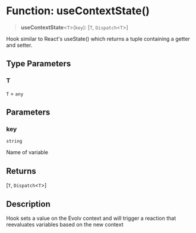 # Function: useContextState()

> **useContextState**\<`T`\>(`key`): \[`T`, `Dispatch`\<`T`\>\]

Hook similar to React's useState() which returns a tuple containing a getter and setter.

## Type Parameters

### T

`T` = `any`

## Parameters

### key

`string`

Name of variable

## Returns

\[`T`, `Dispatch`\<`T`\>\]

## Description

Hook sets a value on the Evolv context and will trigger a reaction that reevaluates variables based on the new context
